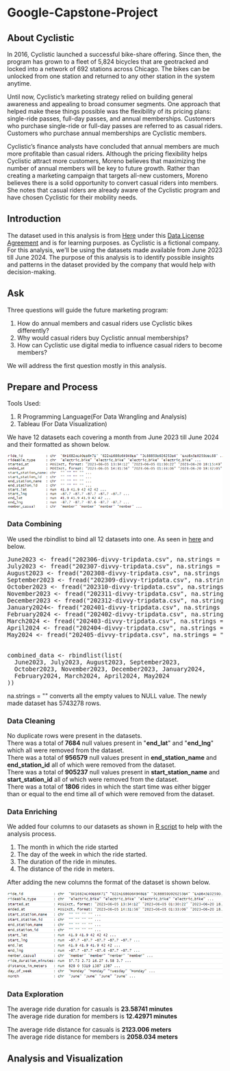 # Google-Capstone-Project
## About Cyclistic
In 2016, Cyclistic launched a successful bike-share offering. Since then, the program has grown
to a fleet of 5,824 bicycles that are geotracked and locked into a network of 692 stations
across Chicago. The bikes can be unlocked from one station and returned to any other station
in the system anytime.

Until now, Cyclistic’s marketing strategy relied on building general awareness and appealing to
broad consumer segments. One approach that helped make these things possible was the
flexibility of its pricing plans: single-ride passes, full-day passes, and annual memberships.
Customers who purchase single-ride or full-day passes are referred to as casual riders.
Customers who purchase annual memberships are Cyclistic members.

Cyclistic’s finance analysts have concluded that annual members are much more profitable
than casual riders. Although the pricing flexibility helps Cyclistic attract more customers,
Moreno believes that maximizing the number of annual members will be key to future growth.
Rather than creating a marketing campaign that targets all-new customers, Moreno believes
there is a solid opportunity to convert casual riders into members. She notes that casual riders
are already aware of the Cyclistic program and have chosen Cyclistic for their mobility needs.


## Introduction
The dataset used in this analysis is from [Here](https://divvy-tripdata.s3.amazonaws.com/index.html) under this  [Data License Agreement](https://divvybikes.com/data-license-agreement) and is for learning purposes. as Cyclistic is a fictional company. For this analysis, we'll be using the datasets made available from June 2023 till June 2024. The purpose of this analysis is to identify possible insights and patterns in the dataset provided by the company that would help with decision-making.

## Ask
Three questions will guide the future marketing program:​
  1. How do annual members and casual riders use Cyclistic bikes differently? ​
  2. Why would casual riders buy Cyclistic annual memberships? ​
  3. How can Cyclistic use digital media to influence casual riders to become members? ​

We will address the first question mostly in this analysis.

## Prepare and Process
Tools Used:​

  1. R Programming Language(For Data Wrangling and Analysis)​
  2. Tableau (For Data Visualization)​

We have 12 datasets each covering a month from June 2023 till June 2024 and their formatted as shown below. 

![image](Images/JuneFormat.png)
### Data Combining
We used the rbindlist to bind all 12 datasets into one. As seen in [here](Analysis.R) and below.
<pre>
June2023 <- fread("202306-divvy-tripdata.csv", na.strings = "")
July2023 <- fread("202307-divvy-tripdata.csv", na.strings = "")
August2023 <- fread("202308-divvy-tripdata.csv", na.strings = "")
September2023 <- fread("202309-divvy-tripdata.csv", na.strings = "")
October2023 <- fread("202310-divvy-tripdata.csv", na.strings = "")
November2023 <- fread("202311-divvy-tripdata.csv", na.strings = "")
December2023 <- fread("202312-divvy-tripdata.csv", na.strings = "")
January2024<- fread("202401-divvy-tripdata.csv", na.strings = "")
February2024 <- fread("202402-divvy-tripdata.csv", na.strings = "")
March2024 <- fread("202403-divvy-tripdata.csv", na.strings = "")
April2024 <- fread("202404-divvy-tripdata.csv", na.strings = "")
May2024 <- fread("202405-divvy-tripdata.csv", na.strings = "")


combined_data <- rbindlist(list(
  June2023, July2023, August2023, September2023,
  October2023, November2023, December2023, January2024,
  February2024, March2024, April2024, May2024
))
</pre>
na.strings = "" converts all the empty values to NULL value.
The newly made dataset has 5743278 rows. 

### Data Cleaning
No duplicate rows were present in the datasets.    
There was a total of **7684** null values present in "**end_lat**" and "**end_lng**" which all were removed from the dataset.    
There was a total of **956579** null values present in **end_station_name** and **end_station_id** all of which were removed from the dataset.    
There was a total of **905237** null values present in **start_station_name** and **start_station_id** all of which were removed from the dataset.        
There was a total of **1806** rides in which the start time was either bigger than or equal to the end time all of which were removed from the dataset. 


### Data Enriching
We added four columns to our datasets as shown in [R script](Analysis.R) to help with the analysis process. 
  1. The month in which the ride started
  2. The day of the week in which the ride started.
  3. The duration of the ride in minutes.
  4. The distance of the ride in meters.

After adding the new columns the format of the dataset is shown below.

![image](Images/AllFormat.png)

### Data Exploration
The average ride duration for casuals is **23.58741 minutes**   
The average ride duration for members is **12.42971 minutes**

The average ride distance for casuals is **2123.006 meters**   
The average ride distance for members is **2058.034 meters**

## Analysis and Visualization
